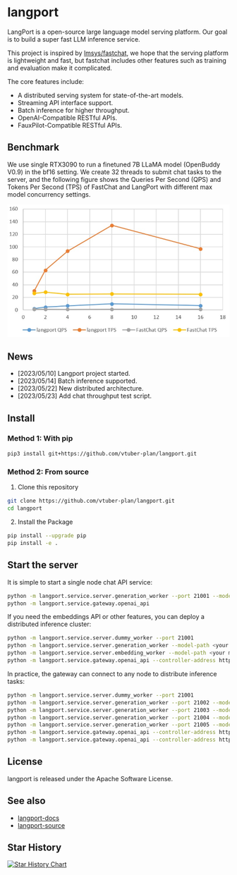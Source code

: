 # langport
LangPort is a open-source large language model serving platform.
Our goal is to build a super fast LLM inference service.

This project is inspired by [lmsys/fastchat](https://github.com/lm-sys/FastChat), we hope that the serving platform is lightweight and fast, but fastchat includes other features such as training and evaluation make it complicated.

The core features include:
- A distributed serving system for state-of-the-art models.
- Streaming API interface support.
- Batch inference for higher throughput.
- OpenAI-Compatible RESTful APIs.
- FauxPilot-Compatible RESTful APIs.

## Benchmark
We use single RTX3090 to run a finetuned 7B LLaMA model (OpenBuddy V0.9) in the bf16 setting. We create 32 threads to submit chat tasks to the server, and the following figure shows the Queries Per Second (QPS) and Tokens Per Second (TPS) of FastChat and LangPort with different max model concurrency settings.

![benchmark_chat](assets/benchmark_chat.jpg)


## News
- [2023/05/10] Langport project started.
- [2023/05/14] Batch inference supported.
- [2023/05/22] New distributed architecture.
- [2023/05/23] Add chat throughput test script.


## Install

### Method 1: With pip

```bash
pip3 install git+https://github.com/vtuber-plan/langport.git 
```

### Method 2: From source

1. Clone this repository
```bash
git clone https://github.com/vtuber-plan/langport.git
cd langport
```

2. Install the Package
```bash
pip install --upgrade pip
pip install -e .
```

## Start the server

It is simple to start a single node chat API service:
``` bash
python -m langport.service.server.generation_worker --port 21001 --model-path <your model path>
python -m langport.service.gateway.openai_api
```

If you need the embeddings API or other features, you can deploy a distributed inference cluster:
``` bash
python -m langport.service.server.dummy_worker --port 21001
python -m langport.service.server.generation_worker --model-path <your model path> --neighbors http://localhost:21001
python -m langport.service.server.embedding_worker --model-path <your model path> --neighbors http://localhost:21001
python -m langport.service.gateway.openai_api --controller-address http://localhost:21001
```

In practice, the gateway can connect to any node to distribute inference tasks:

``` bash
python -m langport.service.server.dummy_worker --port 21001
python -m langport.service.server.generation_worker --port 21002 --model-path <your model path> --neighbors http://localhost:21001
python -m langport.service.server.generation_worker --port 21003 --model-path <your model path> --neighbors http://localhost:21001 http://localhost:21002
python -m langport.service.server.generation_worker --port 21004 --model-path <your model path> --neighbors http://localhost:21001 http://localhost:21003
python -m langport.service.server.generation_worker --port 21005 --model-path <your model path> --neighbors http://localhost:21001 http://localhost:21004
python -m langport.service.gateway.openai_api --controller-address http://localhost:21003 # 21003 is OK!
python -m langport.service.gateway.openai_api --controller-address http://localhost:21002 # Any worker is also OK!
```

## License

langport is released under the Apache Software License.


## See also

- [langport-docs](https://github.com/vtuber-plan/langport/tree/main/docs)
- [langport-source](https://github.com/vtuber-plan/langport)


## Star History

[![Star History Chart](https://api.star-history.com/svg?repos=vtuber-plan/langport&type=Date)](https://star-history.com/#vtuber-plan/langport&Date)

